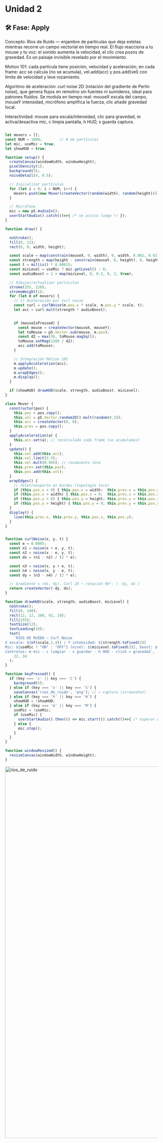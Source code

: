 # Unidad 2


## 🛠 Fase: Apply

Concepto: Ríos de Ruido — enjambre de partículas que deja estelas mientras recorre un campo vectorial en tiempo real. El flujo reacciona a tu mouse y tu voz: el sonido aumenta la velocidad, el clic crea pozos de gravedad. Es un paisaje invisible revelado por el movimiento.

Motion 101: cada partícula tiene posición, velocidad y aceleración; en cada frame: acc se calcula (no se acumula), vel.add(acc) y pos.add(vel) con límite de velocidad y leve rozamiento.

Algoritmo de aceleración: curl noise 2D (rotación del gradiente de Perlin noise), que genera flujos en remolino sin fuentes ni sumideros, ideal para patrones fluidos. Se modula en tiempo real: mouseX escala del campo, mouseY intensidad, micrófono amplifica la fuerza, clic añade gravedad local.

Interactividad: mouse para escala/intensidad, clic para gravedad, m activa/desactiva mic, c limpia pantalla, h HUD, s guarda captura.

```js

let movers = [];
const NUM = 1800;        // # de partículas
let mic, useMic = true;
let showHUD = true;

function setup() {
  createCanvas(windowWidth, windowHeight);
  pixelDensity(1);
  background(5);
  noiseDetail(4, 0.5);

  // Inicializar partículas
  for (let i = 0; i < NUM; i++) {
    movers.push(new Mover(createVector(random(width), random(height))));
  }

  // Micrófono
  mic = new p5.AudioIn();
  userStartAudio().catch(()=>{ /* se activa luego */ });
}

function draw() {

  noStroke();
  fill(0, 12); 
  rect(0, 0, width, height);

  const scale = map(constrain(mouseX, 0, width), 0, width, 0.002, 0.02); // frecuencia del campo
  const strength = map(height - constrain(mouseY, 0, height), 0, height, 0.2, 2.4); // intensidad
  const t = millis() * 0.00015;
  const micLevel = useMic ? mic.getLevel() : 0;
  const audioBoost = 1 + map(micLevel, 0, 0.2, 0, 2, true);

  // Dibujar/actualizar partículas
  stroke(255, 220);
  strokeWeight(1);
  for (let m of movers) {
    // 1) Aceleración por curl noise
    const curl = curlNoise(m.pos.x * scale, m.pos.y * scale, t);
    let acc = curl.mult(strength * audioBoost);

    
    if (mouseIsPressed) {
      const mouse = createVector(mouseX, mouseY);
      let toMouse = p5.Vector.sub(mouse, m.pos);
      const d2 = max(36, toMouse.magSq());       
      toMouse.setMag(2200 / d2);                 
      acc.add(toMouse);
    }

    // Integración Motion 101
    m.applyAcceleration(acc);
    m.update();
    m.wrapEdges();
    m.display();
  }

  if (showHUD) drawHUD(scale, strength, audioBoost, micLevel);
}

class Mover {
  constructor(pos) {
    this.pos = pos.copy();
    this.vel = p5.Vector.random2D().mult(random(0.2));
    this.acc = createVector(0, 0);
    this.prev = pos.copy();
  }
  applyAcceleration(a) {
    this.acc.set(a); // recalculada cada frame (no acumulamos)
  }
  update() {
    this.vel.add(this.acc);
    this.vel.limit(3.5);
    this.vel.mult(0.995); // rozamiento leve
    this.prev.set(this.pos);
    this.pos.add(this.vel);
  }
  wrapEdges() {
    // Teletransporte en bordes (topología toro)
    if (this.pos.x < 0) { this.pos.x = width;  this.prev.x = this.pos.x; }
    if (this.pos.x > width) { this.pos.x = 0;  this.prev.x = this.pos.x; }
    if (this.pos.y < 0) { this.pos.y = height; this.prev.y = this.pos.y; }
    if (this.pos.y > height) { this.pos.y = 0; this.prev.y = this.pos.y; }
  }
  display() {
    line(this.prev.x, this.prev.y, this.pos.x, this.pos.y);
  }
}


function curlNoise(x, y, t) {
  const e = 0.0005;
  const n1 = noise(x + e, y, t);
  const n2 = noise(x - e, y, t);
  const dx = (n1 - n2) / (2 * e);

  const n3 = noise(x, y + e, t);
  const n4 = noise(x, y - e, t);
  const dy = (n3 - n4) / (2 * e);

  // Gradiente = (dx, dy). Curl 2D ~ rotación 90°: ( -dy, dx )
  return createVector(-dy, dx);
}

function drawHUD(scale, strength, audioBoost, micLevel) {
  noStroke();
  fill(0, 140);
  rect(12, 12, 260, 92, 10);
  fill(255);
  textSize(12);
  textLeading(16);
  text(
    `RÍOS DE RUIDO — Curl Noise
X escala: ${nf(scale,1,4)} | Y intensidad: ${strength.toFixed(2)}
Mic: ${useMic ? "ON" : "OFF"} (nivel: ${micLevel.toFixed(3)}, boost: ${audioBoost.toFixed(2)})
Controles: m mic · c limpiar · s guardar · h HUD · click = gravedad`,
    22, 34
  );
}

function keyPressed() {
  if (key === 'c' || key === 'C') {
    background(5);
  } else if (key === 's' || key === 'S') {
    saveCanvas('rios_de_ruido', 'png'); // ← captura (screenshot)
  } else if (key === 'h' || key === 'H') {
    showHUD = !showHUD;
  } else if (key === 'm' || key === 'M') {
    useMic = !useMic;
    if (useMic) {
      userStartAudio().then(() => mic.start()).catch(()=>{ /* esperar otro gesto */ });
    } else {
      mic.stop();
    }
  }
}

function windowResized() {
  resizeCanvas(windowWidth, windowHeight);
}
```
<img width="1266" height="1220" alt="rios_de_ruido" src="https://github.com/user-attachments/assets/18b54dab-96c0-40cf-8521-5eaf4096b83c" />




